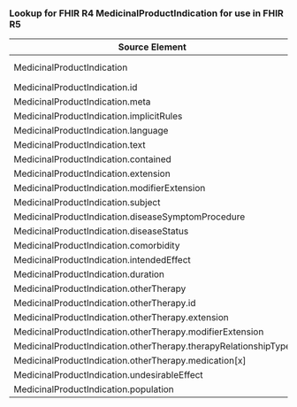 ### Lookup for FHIR R4 MedicinalProductIndication for use in FHIR R5

| Source Element | Usage | Target |
| -------------- | ----- | ------ |
| MedicinalProductIndication | UseExtension | http://hl7.org/fhir/4.0/StructureDefinition/extension-MedicinalProductIndication |
| MedicinalProductIndication.id | UseExtensionFromAncestor | - |
| MedicinalProductIndication.meta | UseExtensionFromAncestor | - |
| MedicinalProductIndication.implicitRules | UseExtensionFromAncestor | - |
| MedicinalProductIndication.language | UseExtensionFromAncestor | - |
| MedicinalProductIndication.text | UseExtensionFromAncestor | - |
| MedicinalProductIndication.contained | UseExtensionFromAncestor | - |
| MedicinalProductIndication.extension | UseExtensionFromAncestor | - |
| MedicinalProductIndication.modifierExtension | UseExtensionFromAncestor | - |
| MedicinalProductIndication.subject | UseExtensionFromAncestor | - |
| MedicinalProductIndication.diseaseSymptomProcedure | UseExtensionFromAncestor | - |
| MedicinalProductIndication.diseaseStatus | UseExtensionFromAncestor | - |
| MedicinalProductIndication.comorbidity | UseExtensionFromAncestor | - |
| MedicinalProductIndication.intendedEffect | UseExtensionFromAncestor | - |
| MedicinalProductIndication.duration | UseExtensionFromAncestor | - |
| MedicinalProductIndication.otherTherapy | UseExtensionFromAncestor | - |
| MedicinalProductIndication.otherTherapy.id | UseExtensionFromAncestor | - |
| MedicinalProductIndication.otherTherapy.extension | UseExtensionFromAncestor | - |
| MedicinalProductIndication.otherTherapy.modifierExtension | UseExtensionFromAncestor | - |
| MedicinalProductIndication.otherTherapy.therapyRelationshipType | UseExtensionFromAncestor | - |
| MedicinalProductIndication.otherTherapy.medication[x] | UseExtensionFromAncestor | - |
| MedicinalProductIndication.undesirableEffect | UseExtensionFromAncestor | - |
| MedicinalProductIndication.population | UseExtensionFromAncestor | - |
